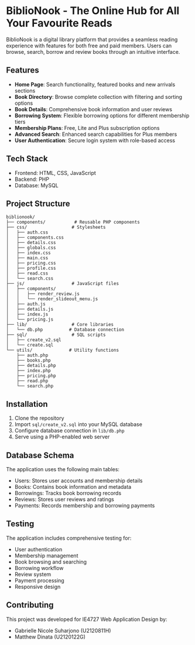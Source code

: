 # BiblioNook - The Online Hub for All Your Favourite Reads

BiblioNook is a digital library platform that provides a seamless reading experience with features for both free and paid members. Users can browse, search, borrow and review books through an intuitive interface.

## Features

- **Home Page**: Search functionality, featured books and new arrivals sections
- **Book Directory**: Browse complete collection with filtering and sorting options  
- **Book Details**: Comprehensive book information and user reviews
- **Borrowing System**: Flexible borrowing options for different membership tiers
- **Membership Plans**: Free, Lite and Plus subscription options
- **Advanced Search**: Enhanced search capabilities for Plus members
- **User Authentication**: Secure login system with role-based access

## Tech Stack

- Frontend: HTML, CSS, JavaScript
- Backend: PHP
- Database: MySQL

## Project Structure

```
biblionook/
├── components/           # Reusable PHP components
├── css/                 # Stylesheets
│   ├── auth.css
│   ├── components.css
│   ├── details.css
│   ├── globals.css
│   ├── index.css
│   ├── main.css
│   ├── pricing.css
│   ├── profile.css
│   ├── read.css
│   └── search.css
├── js/                  # JavaScript files
│   ├── components/
│   │   ├── render_review.js
│   │   └── render_slideout_menu.js
│   ├── auth.js
│   ├── details.js
│   ├── index.js
│   └── pricing.js
├── lib/                 # Core libraries
│   └── db.php          # Database connection
├── sql/                 # SQL scripts
│   ├── create_v2.sql
│   └── create.sql
└── utils/              # Utility functions
    ├── auth.php
    ├── books.php
    ├── details.php
    ├── index.php
    ├── pricing.php
    ├── read.php
    └── search.php
```

## Installation

1. Clone the repository
2. Import `sql/create_v2.sql` into your MySQL database
3. Configure database connection in `lib/db.php`
4. Serve using a PHP-enabled web server

## Database Schema

The application uses the following main tables:
- Users: Stores user accounts and membership details
- Books: Contains book information and metadata
- Borrowings: Tracks book borrowing records
- Reviews: Stores user reviews and ratings
- Payments: Records membership and borrowing payments

## Testing

The application includes comprehensive testing for:
- User authentication
- Membership management
- Book browsing and searching
- Borrowing workflow
- Review system
- Payment processing
- Responsive design

## Contributing

This project was developed for IE4727 Web Application Design by:
- Gabrielle Nicole Suharjono (U2120811H)
- Matthew Dinata (U2120122G)
